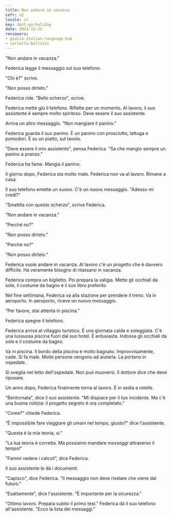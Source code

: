 ```yaml
---
title: Non andare in vacanza
cefr: a1
locale: it
key: dont-go-holiday
date: 2023-12-31
reviewers:
- giulia-italian-language-hub
- carlotta-belluzzi
---
```


"Non andare in vacanza."

Federica legge il messaggio sul suo telefono.

"Chi è?" scrive.

"Non posso dirtelo."

Federica ride. "Bello scherzo", scrive.

Federica mette giù il telefono. Riflette per un momento. Al lavoro, il suo assistente è sempre molto spiritoso. Deve essere il suo assistente.

Arriva un altro messaggio. "Non mangiare il panino."

Federica guarda il suo panino. È un panino con prosciutto, lattuga e pomodori. È su un piatto, sul tavolo.

"Deve essere il mio assistente", pensa Federica. "Sa che mangio sempre un panino a pranzo."

Federica ha fame. Mangia il panino.

Il giorno dopo, Federica sta molto male. Federica non va al lavoro. Rimane a casa.

Il suo telefono emette un suono. C'è un nuovo messaggio. "Adesso mi credi?"

"Smettila con questo scherzo", scrive Federica.

"Non andare in vacanza."

"Perché no?"

"Non posso dirtelo."

"Perché no?"

"Non posso dirtelo."

Federica vuole andare in vacanza. Al lavoro c'è un progetto che è davvero difficile. Ha veramente bisogno di rilassarsi in vacanza.

Federica compra un biglietto. Poi prepara la valigia. Mette gli occhiali da sole, il costume da bagno e il suo libro preferito.

Nel fine settimana, Federica va alla stazione per prendere il treno. Va in aeroporto. In aeroporto, riceve un nuovo messaggio.

"Per favore, stai attenta in piscina."

Federica spegne il telefono.

Federica arriva al villaggio turistico. È una giornata calda e soleggiata. C'è una lussuosa piscina fuori dal suo hotel. È entusiasta. Indossa gli occhiali da sole e il costume da bagno.

Va in piscina. Il bordo della piscina è molto bagnato. Improvvisamente, cade. Si fa male. Molte persone vengono ad aiutarla. La portano in ospedale.

Si sveglia nel letto dell'ospedale. Non può muoversi. Il dottore dice che deve riposare.

Un anno dopo, Federica finalmente torna al lavoro. È in sedia a rotelle.

"Bentornata", dice il suo assistente. "Mi dispiace per il tuo incidente. Ma c'è una buona notizia: il progetto segreto è ora completato."

"Come?" chiede Federica.

"È impossibile fare viaggiare gli umani nel tempo, giusto?" dice l'assistente.

"Questa è la mia teoria, sì."

"La tua teoria è corretta. Ma possiamo mandare *messaggi* attraverso il tempo!"

"Fammi vedere i calcoli", dice Federica.

Il suo assistente le dà i documenti.

"Capisco", dice Federica. "Il messaggio non deve rivelare che viene dal futuro."

"Esattamente", dice l'assistente. "È importante per la sicurezza."

"Ottimo lavoro. Prepara subito il primo test." Federica dà il suo telefono all'assistente. "Ecco la lista dei messaggi."